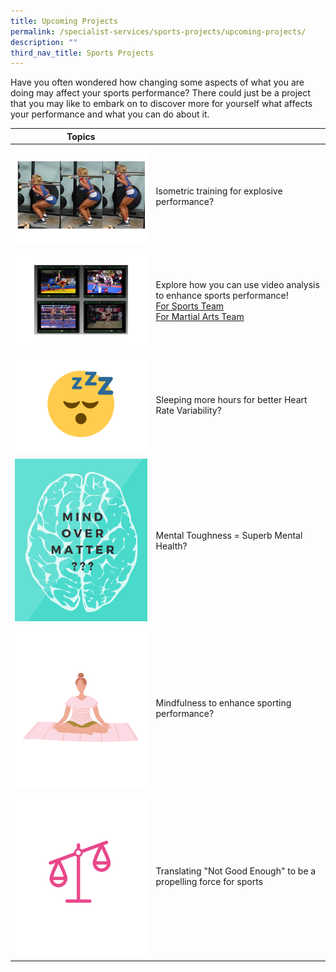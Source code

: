 ```yaml
---
title: Upcoming Projects
permalink: /specialist-services/sports-projects/upcoming-projects/
description: ""
third_nav_title: Sports Projects
---
```

Have you often wondered how changing some aspects of what you are doing may affect your sports performance? There could just be a project that you may like to embark on to discover more for yourself what affects your performance and what you can do about it.

| **Topics** | |
| -------- | -------- |
| ![Isometric Training for Explosive Performance](/images/projects-images/JC%20Sqauts.png) | Isometric training for explosive performance? [](/files/projects-synopsis/upcoming-projects/GL%20Isometrics%20Squats%20and%20Vertical%20Jump%20Performance.pdf) | 
| ![Video Analysis for Sports Performance](/images/projects-images/EC%20Video%20Anaysis.png) | Explore how you can use video analysis to enhance sports performance! <br/> [For Sports Team](/files/projects-synopsis/upcoming-projects/GL%20Video%20Analysis%20for%20sports%20performance.pdf) <br/> [For Martial Arts Team](/files/projects-synopsis/upcoming-projects/GL%20Improving%20martial%20arts%20performance%20using%20video%20analysis.pdf) |
| ![Does sleep quantity affect Heart Rate Variability?](/images/projects-images/SH%20Sleep.png) | Sleeping more hours for better Heart Rate Variability? [](/files/projects-synopsis/upcoming-projects/GL%20HRV%20and%20Sleep.pdf) |
| ![Mental Toughness vs Mental Health](/images/projects-images/SH%20mind%20over%20matter.png) | Mental Toughness = Superb Mental Health? [](/files/projects-synopsis/upcoming-projects/GL%20Mental%20Health%20Youth%20Athlete.pdf) |
| ![Mindfulness for Sports Performance](/images/projects-images/SH%20mindfulness.png) | Mindfulness to enhance sporting performance? [](/files/projects-synopsis/upcoming-projects/GL%20Mindfulness%20in%20Sports%20Performance.pdf) |
| !["Not Good Enough" - a motivation in sports performance](/images/projects-images/SH%20Tipping%20Scale.png) | Translating "Not Good Enough" to be a propelling force for sports [](/files/projects-synopsis/upcoming-projects/GL%20on%20being%20Good%20Enough.pdf) |